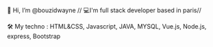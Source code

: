 👋 Hi, I’m @bouzidwayne //
💻I'm full stack developer based in paris//

🛠 My techno : HTML&CSS, Javascript, JAVA, MYSQL, Vue.js, Node.js, express, Bootstrap
